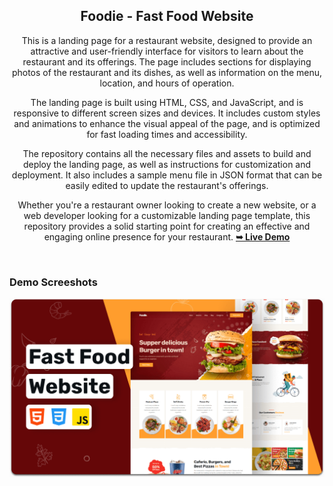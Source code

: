 <div align="center">
<h2 align="center">Foodie - Fast Food Website</h2>

This is a landing page for a restaurant website, designed to provide an attractive and user-friendly interface for visitors to learn about the restaurant and its offerings. The page includes sections for displaying photos of the restaurant and its dishes, as well as information on the menu, location, and hours of operation.

The landing page is built using HTML, CSS, and JavaScript, and is responsive to different screen sizes and devices. It includes custom styles and animations to enhance the visual appeal of the page, and is optimized for fast loading times and accessibility.

The repository contains all the necessary files and assets to build and deploy the landing page, as well as instructions for customization and deployment. It also includes a sample menu file in JSON format that can be easily edited to update the restaurant's offerings.

Whether you're a restaurant owner looking to create a new website, or a web developer looking for a customizable landing page template, this repository provides a solid starting point for creating an effective and engaging online presence for your restaurant.
  <a href="https://codewithsadee.github.io/foodie/"><strong>➥ Live Demo</strong></a>

</div>

<br />

### Demo Screeshots

![Foodie Desktop Demo](./readme-images/desktop.png "Desktop Demo")
